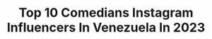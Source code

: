 ---
title: Top 10 Comedians Instagram Influencers In Venezuela In 2023
description: >-
  Find top comedians Instagram influencers in Venezuela in 2023. Most popular hashtags: #comedia #standup #risas.
platform: Instagram
hits: 29
text_top: Analyze the most popular Instagram profiles on inBeat.
text_bottom: Our platform aggregates 29 Instagram influencers like this in Venezuela for you to collaborate.
profiles:
  - username: "jrjuniorshow"
    fullname: >-
      JR JUNIOR 🎤⚡️
    bio: >-
      Contando experiencias y sacando sonrisas. • Comediante - Animador - Actor. 📥 jrjuniorentertainment@gmail.com •
    location: "Venezuela"
    followers: 312351
    engagement: 301
    commentsToLikes: 0.059523
    id: ck5zx0w3m74l30i14222atqu0
    verified: false
    hashtags: "#llegoelabuso, #caracas, #venezuela, #jrjuniorshow"
  - username: "sargentoleon"
    fullname: >-
      María León
    bio: >-
      Mi vida es la música, soy repostera, bailarina, actriz y comediante de closet. ¡Quiero conocer el mundo y tener súperpoderes! 🎶#PedirPermiso🔥
    location: "Venezuela"
    followers: 2368070
    engagement: 257
    commentsToLikes: 0.014719
    id: ck0vvijclpaoy0i191c8gvlno
    verified: true
    hashtags: "#grabando, #mar, #mi, #hoynomepuedolevantar"
  - username: "ztarlyn"
    fullname: >-
      Starlyn Ramírez
    bio: >-
      Stand-up Comedian 🇩🇴 | Radio Host, TV Producer y todo lo que suene bien en ingles | Pa’ Que te Casaste especial San Valentín | Streaming NOW 👇🏻
    location: "Venezuela"
    followers: 29745
    engagement: 318
    commentsToLikes: 0.040575
    id: ck5cigxz8smn40i11lsy3kdbl
    verified: false
    hashtags: "#bigblackfridaysambil, #blackfriday, #ad, #madrugonazosambil"
  - username: "diegobravisate"
    fullname: >-
      Diego Bravo
    bio: >-
      COMEDIANTE 👻🤪 REFLEXIONA ANIMAL 🤬 PUBLICIDAD AL DM 💲 CANTAUTOR 😎 VENEZOLANITO 🇻🇪
    location: "Venezuela"
    followers: 45871
    engagement: 206
    commentsToLikes: 0.050128
    id: ck5zlkf12ky370i146dct037y
    verified: false
    hashtags: "#reflexionaanimal, #anaco, #luisperez"
  - username: "rolandoenserio"
    fullname: >-
      Rolando Díaz
    bio: >-
      Guionista. Comediante. Físico. Esposo de Gaby ❤️
    location: "Venezuela"
    followers: 61165
    engagement: 172
    commentsToLikes: 0.026038
    id: ck14li99yut8e0i19tm8klpgz
    verified: false
    hashtags: "#elpitchdelpatio"
  - username: "maryant__solis"
    fullname: >-
      Maryant Indira Solis Siles
    bio: >-
      Official instagram account Latina.Actriz/modelo,comediante Dueńa de mi empresa @solissiles_com
    location: "Venezuela"
    followers: 61025
    engagement: 102
    commentsToLikes: 0.023986
    id: ckf5mn66rulla0j2391w2m3qn
    verified: false
    hashtags: "#viral, #motivational, #model, #tiktokdance"
  - username: "cristinapyl"
    fullname: >-
      Cristina Peña y Lillo
    bio: >-
      Madre, actriz, comediante, guionista. Improviso la vida, que nada sea predecible, sorprenderse siempre, rendirse jamás! Chile 🇨🇱
    location: "Venezuela"
    followers: 29148
    engagement: 122
    commentsToLikes: 0.041200
    id: ck8t0olwsspxt0j78894b5bqw
    verified: false
    hashtags: "#standupcomedy, #standup, #comedia, #tbt"
  - username: "elrobertotv"
    fullname: >-
      Roberto Jaramillo 🇻🇪
    bio: >-
      🌎 Se llama Venezuela donde nació este tipo 🤗 Si te da miedo, hazlo con miedo! ⏳ La vida es un segundo
    location: "Venezuela"
    followers: 593254
    engagement: 468
    commentsToLikes: 0.049729
    id: ck8wf4yu3f4vq0j781d11wly5
    verified: false
    hashtags: "#amigo, #risas, #venezolano, #cambiospositivos"
  - username: "fran_hevia"
    fullname: >-
      Fran Hevia
    bio: >-
      Mi segundo especial de comedia, #EnElActo ya disponible en todas las plataformas.
    location: "Venezuela"
    followers: 107707
    engagement: 473
    commentsToLikes: 0.009032
    id: ck5hef37xskqr0i11ys0xitwb
    verified: true
    hashtags: "#sincronizalatrompa, #blessed, #semehizof, #fanart"
  - username: "luikiwiki"
    fullname: >-
      Luiki Wiki
    bio: >-
      Hago comedia, actúo y cocino en mi casa. También subo memes con soundtrack en mis stories pa alivianar el rato.
    location: "Venezuela"
    followers: 34893
    engagement: 188
    commentsToLikes: 0.036239
    id: ck5zuc89723090i14o1hzdt7v
    verified: true
    hashtags: "#risas, #comedia, #standupcomedy, #standup"
---
